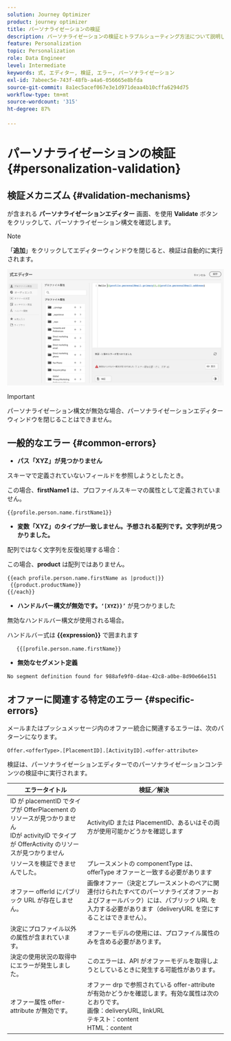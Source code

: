 ```yaml
---
solution: Journey Optimizer
product: journey optimizer
title: パーソナライゼーションの検証
description: パーソナライゼーションの検証とトラブルシューティング方法について説明します。
feature: Personalization
topic: Personalization
role: Data Engineer
level: Intermediate
keywords: 式, エディター, 検証, エラー, パーソナライゼーション
exl-id: 7abeec5e-743f-48fb-a4a6-056665e8bfda
source-git-commit: 8a1ec5acef067e3e1d971deaa4b10cffa6294d75
workflow-type: tm+mt
source-wordcount: '315'
ht-degree: 87%

---
```


# パーソナライゼーションの検証 {#personalization-validation}

## 検証メカニズム {#validation-mechanisms}

が含まれる **パーソナライゼーションエディター** 画面、を使用 **Validate** ボタンをクリックして、パーソナライゼーション構文を確認します。

>[!NOTE]
> 「**追加**」をクリックしてエディターウィンドウを閉じると、検証は自動的に実行されます。
>

![](assets/perso_validation1.png)

>[!IMPORTANT]
> パーソナライゼーション構文が無効な場合、パーソナライゼーションエディターウィンドウを閉じることはできません。
>

## 一般的なエラー {#common-errors}

* **パス「XYZ」が見つかりません**

スキーマで定義されていないフィールドを参照しようとしたとき。

この場合、**firstName1** は、プロファイルスキーマの属性として定義されていません。

```
{{profile.person.name.firstName1}}
```

* **変数「XYZ」のタイプが一致しません。予想される配列です。文字列が見つかりました。**

配列ではなく文字列を反復処理する場合：

この場合、**product** は配列ではありません。

```
{{each profile.person.name.firstName as |product|}}
 {{product.productName}}
{{/each}}
```

* **ハンドルバー構文が無効です。`‘[XYZ}}’`** が見つかりました

無効なハンドルバー構文が使用される場合。

ハンドルバー式は **{{expression}}** で囲まれます

```
   {{[profile.person.name.firstName}}
```

* **無効なセグメント定義**

```
No segment definition found for 988afe9f0-d4ae-42c8-a0be-8d90e66e151
```

## オファーに関連する特定のエラー {#specific-errors}

メールまたはプッシュメッセージ内のオファー統合に関連するエラーは、次のパターンになります。

```
Offer.<offerType>.[PlacementID].[ActivityID].<offer-attribute>
```

検証は、パーソナライゼーションエディターでのパーソナライゼーションコンテンツの検証中に実行されます。

<table> 
 <thead> 
  <tr> 
   <th> エラータイトル<br /> </th> 
   <th> 検証／解決 <br /> </th> 
  </tr> 
 </thead> 
 <tbody> 
  <tr> 
   <td>ID が placementID でタイプが OfferPlacement のリソースが見つかりません <br/>
IDが activityID でタイプが OfferActivity のリソースが見つかりません<br/></td> 
   <td>ActivityID または PlacementID、あるいはその両方が使用可能かどうかを確認します</td> 
  </tr> 
   <tr> 
   <td>リソースを検証できませんでした。</td> 
   <td>プレースメントの componentType は、offerType オファーと一致する必要があります</td> 
  </tr> 
   <tr> 
   <td>オファー offerId にパブリック URL が存在しません。</td> 
   <td>画像オファー（決定とプレースメントのペアに関連付けられたすべてのパーソナライズオファーおよびフォールバック）には、パブリック URL を入力する必要があります（deliveryURL を空にすることはできません）。</td> 
  </tr> 
  <tr> 
   <td>決定にプロファイル以外の属性が含まれています。</td> 
   <td>オファーモデルの使用には、プロファイル属性のみを含める必要があります。</td> 
  </tr> 
  <tr> 
   <td>決定の使用状況の取得中にエラーが発生しました。</td> 
   <td>このエラーは、API がオファーモデルを取得しようとしているときに発生する可能性があります。</td> 
  </tr>
  <tr> 
   <td>オファー属性 offer-attribute が無効です。</td> 
   <td>オファー drp で参照されている offer-attribute が有効かどうかを確認します。有効な属性は次のとおりです。<br/>
画像：deliveryURL, linkURL<br/>
テキスト：content<br/>
HTML：content<br/></td> 
  </tr> 
 </tbody> 
</table>
